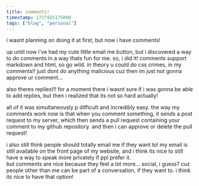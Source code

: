 ```yaml
---
title: comments!
timestamp: 1727925175000
tags: ["blog", "personal"]
---
```

i wasnt planning on doing it at first, but now i have comments!

up until now i've had my cute little email me button, but i discovered a way to do comments in a way thats fun for me. so, i did it! comments support markdown and html, so go wild. in theory u could do css crimes, in my comments!! just dont do anything malicious cuz then im just not gonna approve ur comment... 

also theres replies!!! for a moment there i wasnt sure if i was gonna be able to add replies, but then i realized that its not so hard actually!

all of it was simultaneously p difficult and incredibly easy. the way my comments work now is that when you comment something, it sends a post request to my server, which then sends a pull request containing your comment to my github repository. and then i can approve or delete the pull request!

i also still think people should totally email me if they want to! my email is still available on the front page of my website, and i think its nice to still have a way to speak more privately if ppl prefer it.  
but comments are nice because they feel a lot more... social, i guess? cuz people other than me can be part of a conversation, if they want to. i think its nice to have that option!